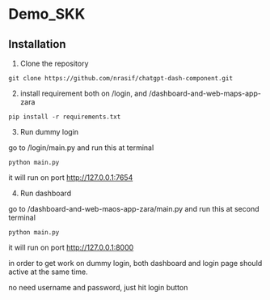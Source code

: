 # Demo_SKK

## Installation
1. Clone the repository
```
git clone https://github.com/nrasif/chatgpt-dash-component.git
```

2. install requirement both on /login, and /dashboard-and-web-maps-app-zara
```
pip install -r requirements.txt
```

3. Run dummy login
   
go to /login/main.py and run this at terminal
```
python main.py 
```
it will run on port http://127.0.0.1:7654

4. Run dashboard
   
go to /dashboard-and-web-maos-app-zara/main.py and run this at second terminal
```
python main.py
```
it will run on port http://127.0.0.1:8000

in order to get work on dummy login, both dashboard and login page should active at the same time.

no need username and password, just hit login button
